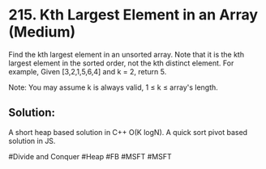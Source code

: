 # 215. Kth Largest Element in an Array (Medium)

Find the kth largest element in an unsorted array. Note that it is the kth largest element in the sorted order, not the kth distinct element.
For example,
Given [3,2,1,5,6,4] and k = 2, return 5.

Note: 
You may assume k is always valid, 1 ≤ k ≤ array's length.

## Solution:
A short heap based solution in C++ O(K logN).
A quick sort pivot based solution in JS.

#Divide and Conquer #Heap
#FB #MSFT #MSFT
